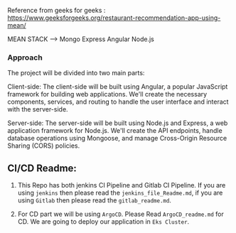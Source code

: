 Reference from geeks for geeks : https://www.geeksforgeeks.org/restaurant-recommendation-app-using-mean/

MEAN STACK  --> Mongo Express Angular Node.js


### Approach

The project will be divided into two main parts:

Client-side: The client-side will be built using Angular, a popular JavaScript framework for building web applications. We'll create the necessary components, services, and routing to handle the user interface and interact with the server-side.

Server-side: The server-side will be built using Node.js and Express, a web application framework for Node.js. We'll create the API endpoints, handle database operations using Mongoose, and manage Cross-Origin Resource Sharing (CORS) policies.


## CI/CD Readme:

1. This Repo has both jenkins CI Pipeline and Gitlab CI Pipeline. If you are using `jenkins` then please read the `jenkins_file_Readme.md`, if you are using `Gitlab` then please read the `gitlab_readme.md`.

2. For CD part we will be using `ArgoCD`. Please Read `ArgoCD_readme.md` for CD. We are going to deploy our application in `Eks Cluster`.